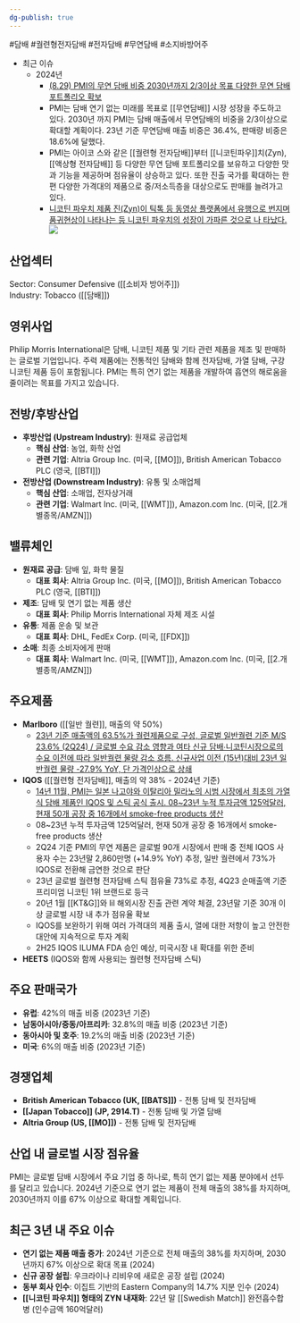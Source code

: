 ```yaml
---
dg-publish: true
---
```

#담배 #궐련형전자담배 #전자담배 #무연담배 #소지바방어주


- 최근 이슈
	- 2024년
		- [(8.29) PMI의 무연 담배 비중 2030년까지 2/3이상 목표 다양한 무연 담배 포트폴리오 확보](8.29_담배%20완벽한%20대안.pdf#page=14&selection=348,0,373,2&color=yellow)
		- PMI는 담배 연기 없는 미래를 목표로 [[무연담배]] 시장 성장을 주도하고 있다. 2030년 까지 PMI는 담배 매출에서 무연담배의 비중을 2/3이상으로 확대할 계획이다. 23년 기준 무연담배 매출 비중은 36.4%, 판매량 비중은 18.6%에 달했다. 
		- PMI는 아이코 스와 같은 [[궐련형 전자담배]]부터 [[니코틴파우]]치(Zyn), [[액상형 전자담배]] 등 다양한 무연 담배 포트폴리오를 보유하고 다양한 맛과 기능을 제공하며 점유율이 상승하고 있다. 또한 진출 국가를 확대하는 한편 다양한 가격대의 제품으로 중/저소득층을 대상으로도 판매를 늘려가고 있다.
		- [니코틴 파우치 제품 진(Zyn)이 틱톡 등 동영상 플랫폼에서 유행으로 번지며 품귀현상이 나타나는 등 니코틴 파우치의 성장이 가파른 것으로 나 타났다.](8.29_담배%20완벽한%20대안.pdf#page=12&selection=263,0,307,0&color=yellow)![](Pasted%20image%2020240830142739.png)

## 산업섹터

Sector: Consumer Defensive ([[소비자 방어주]])  
Industry: Tobacco ([[담배]])

## 영위사업

Philip Morris International은 담배, 니코틴 제품 및 기타 관련 제품을 제조 및 판매하는 글로벌 기업입니다. 주력 제품에는 전통적인 담배와 함께 전자담배, 가열 담배, 구강 니코틴 제품 등이 포함됩니다. PMI는 특히 연기 없는 제품을 개발하여 흡연의 해로움을 줄이려는 목표를 가지고 있습니다.

## 전방/후방산업

- **후방산업 (Upstream Industry)**: 원재료 공급업체
    - **핵심 산업**: 농업, 화학 산업
    - **관련 기업**: Altria Group Inc. (미국, [[MO]]), British American Tobacco PLC (영국, [[BTI]])
- **전방산업 (Downstream Industry)**: 유통 및 소매업체
    - **핵심 산업**: 소매업, 전자상거래
    - **관련 기업**: Walmart Inc. (미국, [[WMT]]), Amazon.com Inc. (미국, [[2.개별종목/AMZN]])
    

## 밸류체인

- **원재료 공급**: 담배 잎, 화학 물질
    - **대표 회사**: Altria Group Inc. (미국, [[MO]]), British American Tobacco PLC (영국, [[BTI]])
- **제조**: 담배 및 연기 없는 제품 생산
    - **대표 회사**: Philip Morris International 자체 제조 시설
- **유통**: 제품 운송 및 보관
    - **대표 회사**: DHL, FedEx Corp. (미국, [[FDX]])
- **소매**: 최종 소비자에게 판매
    - **대표 회사**: Walmart Inc. (미국, [[WMT]]), Amazon.com Inc. (미국, [[2.개별종목/AMZN]])

## 주요제품

- **Marlboro** ([[일반 궐련]], 매출의 약 50%)
	- [23년 기준 매출액의 63.5%가 궐련제품으로 구성, 글로벌 일반궐련 기준 M/S 23.6% (2Q24) / 글로벌 수요 감소 영향과 여타 신규 담배∙니코틴시장으로의 수요 이전에 따라 일반궐련 물량 감소 흐름. 신규사업 이전 (15년)대비 23년 일반궐련 물량 -27.9% YoY, 단 가격인상으로 상쇄](9.3_담배업체에%20관심이%20지속되는%20이유.pdf#page=8&selection=0,1,83,2&color=yellow)
- **IQOS** ([[궐련형 전자담배]], 매출의 약 38% - 2024년 기준)
	- [14년 11월, PMI는 일본 나고야와 이탈리아 밀라노의 시범 시장에서 최초의 가열식 담배 제품인 IQOS 및 스틱 공식 출시. 08~23년 누적 투자금액 125억달러, 현재 50개 공장 중 16개에서 smoke-free products 생산](9.3_담배업체에%20관심이%20지속되는%20이유.pdf#page=24&selection=3,1,69,2&color=yellow)
	- 08~23년 누적 투자금액 125억달러, 현재 50개 공장 중 16개에서 smoke-free products 생산 
	- 2Q24 기준 PMI의 무연 제품은 글로벌 90개 시장에서 판매 중 전체 IQOS 사용자 수는 23년말 2,860만명 (+14.9% YoY) 추정, 일반 궐련에서 73%가 IQOS로 전환해 금연한 것으로 판단 
	- 23년 글로벌 궐련형 전자담배 스틱 점유율 73%로 추정, 4Q23 순매출액 기준 프리미엄 니코틴 1위 브랜드로 등극 
	- 20년 1월 [[KT&G]]와 lil 해외시장 진출 관련 계약 체결, 23년말 기준 30개 이상 글로벌 시장 내 추가 점유율 확보 
	- IQOS를 보완하기 위해 여러 가격대의 제품 출시, 열에 대한 저항이 높고 안전한 대안에 지속적으로 투자 계획 
	- 2H25 IQOS ILUMA FDA 승인 예상, 미국시장 내 확대를 위한 준비
- **HEETS** (IQOS와 함께 사용되는 궐련형 전자담배 스틱)

## 주요 판매국가

- **유럽**: 42%의 매출 비중 (2023년 기준)
- **남동아시아/중동/아프리카**: 32.8%의 매출 비중 (2023년 기준)
- **동아시아 및 호주**: 19.2%의 매출 비중 (2023년 기준)
- **미국**: 6%의 매출 비중 (2023년 기준)

## 경쟁업체

- **British American Tobacco (UK, [[BATS]])** - 전통 담배 및 전자담배
- **[[Japan Tobacco]] (JP, 2914.T)** - 전통 담배 및 가열 담배
- **Altria Group (US, [[MO]])** - 전통 담배 및 전자담배

## 산업 내 글로벌 시장 점유율

PMI는 글로벌 담배 시장에서 주요 기업 중 하나로, 특히 연기 없는 제품 분야에서 선두를 달리고 있습니다. 2024년 기준으로 연기 없는 제품이 전체 매출의 38%를 차지하며, 2030년까지 이를 67% 이상으로 확대할 계획입니다.

## 최근 3년 내 주요 이슈

- **연기 없는 제품 매출 증가**: 2024년 기준으로 전체 매출의 38%를 차지하며, 2030년까지 67% 이상으로 확대 목표 (2024)
- **신규 공장 설립**: 우크라이나 리비우에 새로운 공장 설립 (2024)
- **동부 회사 인수**: 이집트 기반의 Eastern Company의 14.7% 지분 인수 (2024)
- **[[니코틴 파우치]] 형태의 ZYN 내재화**: 22년 말 [[Swedish Match]] 완전흡수합병 (인수금액 160억달러)